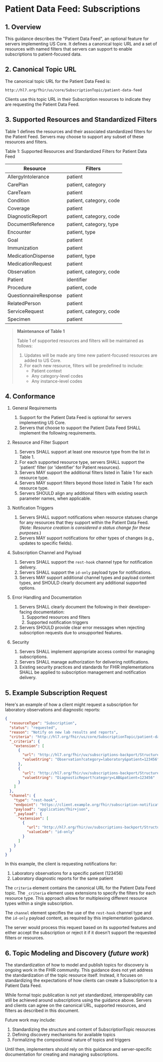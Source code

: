 # Patient Data Feed: Subscriptions

## 1. Overview

This guidance describes the "Patient Data Feed", an optional feature for servers implementing US Core. It defines a canonical topic URL and a set of resources with named filters that servers can support to enable subscriptions to patient-focused data.

## 2. Canonical Topic URL

The canonical topic URL for the Patient Data Feed is:

`http://hl7.org/fhir/us/core/SubscriptionTopic/patient-data-feed`

Clients use this topic URL in their Subscription resources to indicate they are requesting the Patient Data Feed.

## 3. Supported Resources and Standardized Filters

Table 1 defines the resources and their associated standardized filters for the Patient Feed. Servers may choose to support any subset of these resources and filters.

Table 1: Supported Resources and Standardized Filters for Patient Data Feed

| Resource | Filters |
|----------|---------|
| AllergyIntolerance | patient |
| CarePlan | patient, category |
| CareTeam | patient |
| Condition | patient, category, code |
| Coverage | patient |
| DiagnosticReport | patient, category, code |
| DocumentReference | patient, category, type |
| Encounter | patient, type |
| Goal | patient |
| Immunization | patient |
| MedicationDispense | patient, type |
| MedicationRequest | patient |
| Observation | patient, category, code |
| Patient | identifier |
| Procedure | patient, code |
| QuestionnaireResponse | patient |
| RelatedPerson | patient |
| ServiceRequest | patient, category, code |
| Specimen | patient |

> **Maintenance of Table 1**
> 
> Table 1 of supported resources and filters will be maintained as follows:
> 
> 1. Updates will be made any time new patient-focused resources are added to US Core.
> 2. For each new resource, filters will be predefined to include:
>    - Patient context
>    - Any category-level codes
>    - Any instance-level codes

## 4. Conformance

1. General Requirements
   1. Support for the Patient Data Feed is optional for servers implementing US Core.
   1. Servers that choose to support the Patient Data Feed SHALL implement the following requirements.

2. Resource and Filter Support
   1. Servers SHALL support at least one resource type from the list in Table 1.
   1. For each supported resource type, servers SHALL support the 'patient' filter (or 'identifier' for Patient resources).
   1. Servers MAY support the additional filters listed in Table 1 for each resource type.
   1. Servers MAY support filters beyond those listed in Table 1 for each resource type.
   1. Servers SHOULD align any additional filters with existing search parameter names, when applicable.

3. Notification Triggers
   1. Servers SHALL support notifications when resource statuses change for any resources that they support within the Patient Data Feed. (_Note: Resource creation is considered a status change for these purposes._)
   1. Servers MAY support notifications for other types of changes (e.g., updates to specific fields).

4. Subscription Channel and Payload
   1. Servers SHALL support the `rest-hook` channel type for notification delivery.
   1. Servers SHALL support the `id-only` payload type for notifications.
   1. Servers MAY support additional channel types and payload content types, and SHOULD clearly document any additional supported options.

5. Error Handling and Documentation
   1. Servers SHALL clearly document the following in their developer-facing documentation:
      1. Supported resources and filters
      1. Supported notification triggers
   1. Servers SHOULD provide clear error messages when rejecting subscription requests due to unsupported features.

6. Security
   1. Servers SHALL implement appropriate access control for managing subscriptions.
   1. Servers SHALL manage authorization for delivering notifications.
   1. Existing security practices and standards for FHIR implementations SHALL be applied to subscription management and notification delivery.

## 5. Example Subscription Request

Here's an example of how a client might request a subscription for laboratory observations and diagnostic reports:

```json
{
  "resourceType": "Subscription",
  "status": "requested",
  "reason": "Notify on new lab results and reports",
  "criteria": "http://hl7.org/fhir/us/core/SubscriptionTopic/patient-data-feed",
  "_criteria": {
    "extension": [
      {
        "url": "http://hl7.org/fhir/uv/subscriptions-backport/StructureDefinition/backport-filter-criteria",
        "valueString": "Observation?category=laboratory&patient=123456"
      },
      {
        "url": "http://hl7.org/fhir/uv/subscriptions-backport/StructureDefinition/backport-filter-criteria",
        "valueString": "DiagnosticReport?category=LAB&patient=123456"
      }
    ]
  },
  "channel": {
    "type": "rest-hook",
    "endpoint": "https://client.example.org/fhir/subscription-notification",
    "payload": "application/fhir+json",
    "_payload": {
      "extension": [
        {
          "url": "http://hl7.org/fhir/uv/subscriptions-backport/StructureDefinition/backport-payload-content",
          "valueCode": "id-only"
        }
      ]
    }
  }
}
```

In this example, the client is requesting notifications for:
1. Laboratory observations for a specific patient (123456)
2. Laboratory diagnostic reports for the same patient

The `criteria` element contains the canonical URL for the Patient Data Feed topic. The `_criteria` element uses extensions to specify the filters for each resource type. This approach allows for multiplexing different resource types within a single subscription.

The `channel` element specifies the use of the `rest-hook` channel type and the `id-only` payload content, as required by this implementation guidance.

The server would process this request based on its supported features and either accept the subscription or reject it if it doesn't support the requested filters or resources.

## 6. Topic Modeling and Discovery (*future work*)

The standardization of how to model and publish topics for discovery is ongoing work in the FHIR community. This guidance does not yet address the standardization of the topic resource itself. Instead, it focuses on standardizing the expectations of how clients can create a Subscription to a Patient Data Feed.

While formal topic publication is not yet standardized, interoperability can still be achieved around subscriptions using the guidance above. Servers and clients can agree on the canonical URL, supported resources, and filters as described in this document.

Future work may include:
1. Standardizing the structure and content of SubscriptionTopic resources
2. Defining discovery mechanisms for available topics
3. Formalizing the compositional nature of topics and triggers

Until then, implementers should rely on this guidance and server-specific documentation for creating and managing subscriptions.
